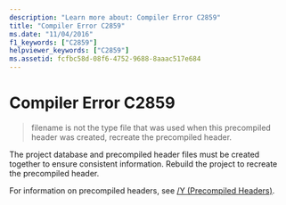 ```yaml
---
description: "Learn more about: Compiler Error C2859"
title: "Compiler Error C2859"
ms.date: "11/04/2016"
f1_keywords: ["C2859"]
helpviewer_keywords: ["C2859"]
ms.assetid: fcfbc58d-08f6-4752-9688-8aaac517e684
---
```

# Compiler Error C2859

> filename is not the type file that was used when this precompiled header was created, recreate the precompiled header.

The project database and precompiled header files must be created together to ensure consistent information. Rebuild the project to recreate the precompiled header.

For information on precompiled headers, see [/Y (Precompiled Headers)](../../build/reference/y-precompiled-headers.md).
